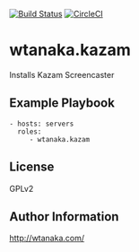 [![Build Status](https://travis-ci.org/wtanaka/ansible-role-kazam.svg?branch=master)](https://travis-ci.org/wtanaka/ansible-role-kazam)
[![CircleCI](https://circleci.com/gh/wtanaka/ansible-role-kazam.svg?style=svg)](https://circleci.com/gh/wtanaka/ansible-role-kazam)

wtanaka.kazam
=============

Installs Kazam Screencaster

Example Playbook
----------------

    - hosts: servers
      roles:
         - wtanaka.kazam

License
-------

GPLv2

Author Information
------------------

http://wtanaka.com/
